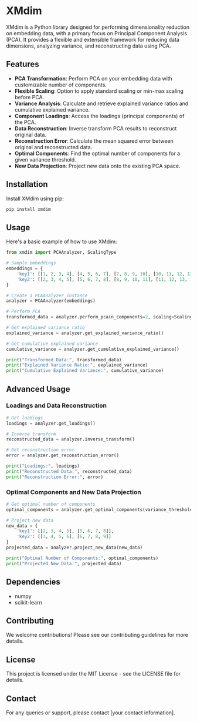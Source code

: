 # XMdim

XMdim is a Python library designed for performing dimensionality reduction on embedding data, with a primary focus on Principal Component Analysis (PCA). It provides a flexible and extensible framework for reducing data dimensions, analyzing variance, and reconstructing data using PCA.

## Features

- **PCA Transformation**: Perform PCA on your embedding data with customizable number of components.
- **Flexible Scaling**: Option to apply standard scaling or min-max scaling before PCA.
- **Variance Analysis**: Calculate and retrieve explained variance ratios and cumulative explained variance.
- **Component Loadings**: Access the loadings (principal components) of the PCA.
- **Data Reconstruction**: Inverse transform PCA results to reconstruct original data.
- **Reconstruction Error**: Calculate the mean squared error between original and reconstructed data.
- **Optimal Components**: Find the optimal number of components for a given variance threshold.
- **New Data Projection**: Project new data onto the existing PCA space.

## Installation

Install XMdim using pip:

```bash
pip install xmdim
```

## Usage

Here's a basic example of how to use XMdim:

```python
from xmdim import PCAAnalyzer, ScalingType

# Sample embeddings
embeddings = {
    'key1': [[1, 2, 3, 4], [4, 5, 6, 7], [7, 8, 9, 10], [10, 11, 12, 13]],
    'key2': [[2, 3, 4, 5], [5, 6, 7, 8], [8, 9, 10, 11], [11, 12, 13, 14]]
}

# Create a PCAAnalyzer instance
analyzer = PCAAnalyzer(embeddings)

# Perform PCA
transformed_data = analyzer.perform_pca(n_components=2, scaling=ScalingType.STANDARD)

# Get explained variance ratio
explained_variance = analyzer.get_explained_variance_ratio()

# Get cumulative explained variance
cumulative_variance = analyzer.get_cumulative_explained_variance()

print("Transformed Data:", transformed_data)
print("Explained Variance Ratio:", explained_variance)
print("Cumulative Explained Variance:", cumulative_variance)
```

## Advanced Usage

### Loadings and Data Reconstruction

```python
# Get loadings
loadings = analyzer.get_loadings()

# Inverse transform
reconstructed_data = analyzer.inverse_transform()

# Get reconstruction error
error = analyzer.get_reconstruction_error()

print("Loadings:", loadings)
print("Reconstructed Data:", reconstructed_data)
print("Reconstruction Error:", error)
```

### Optimal Components and New Data Projection

```python
# Get optimal number of components
optimal_components = analyzer.get_optimal_components(variance_threshold=0.95)

# Project new data
new_data = {
    'key1': [[2, 3, 4, 5], [5, 6, 7, 8]],
    'key2': [[3, 4, 5, 6], [6, 7, 8, 9]]
}
projected_data = analyzer.project_new_data(new_data)

print("Optimal Number of Components:", optimal_components)
print("Projected New Data:", projected_data)
```

## Dependencies

- numpy
- scikit-learn

## Contributing

We welcome contributions! Please see our contributing guidelines for more details.

## License

This project is licensed under the MIT License - see the LICENSE file for details.

## Contact

For any queries or support, please contact [your contact information].
